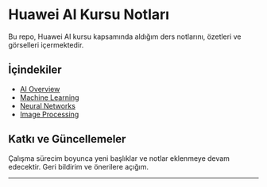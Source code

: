 
# Huawei AI Kursu Notları

Bu repo, Huawei AI kursu kapsamında aldığım ders notlarını, özetleri ve görselleri içermektedir.

## İçindekiler

- [AI Overview](notes/AI-Overview.md)
- [Machine Learning](notes/Machine-Learning.md)
- [Neural Networks](notes/Neural-Networks.md)
- [Image Processing](notes/Image-Processing.md)

## Katkı ve Güncellemeler

Çalışma sürecim boyunca yeni başlıklar ve notlar eklenmeye devam edecektir. Geri bildirim ve önerilere açığım.

---
